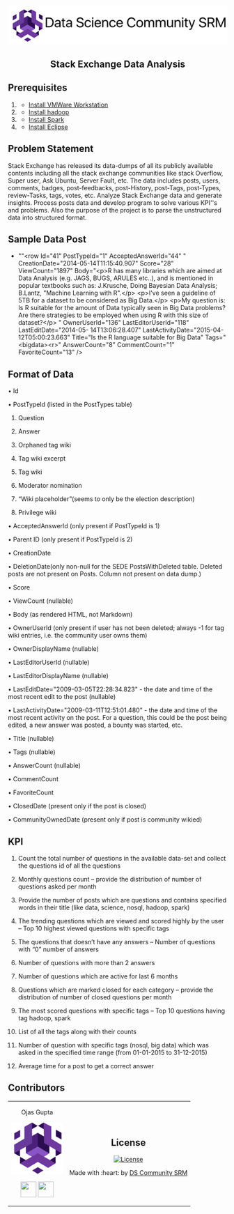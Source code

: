 <p align="center">
<a href="https://dscommunity.in">
	<img src="https://github.com/Data-Science-Community-SRM/template/blob/master/Header.png?raw=true" />
</a>
	<h2 align="center"> Stack Exchange Data Analysis </h2>

## Prerequisites

1. - [Install VMWare Workstation ](https://youtu.be/9QXXyG0hKtI)
2. - [Install hadoop](https://youtu.be/_2TsIFz4s7k)
3. - [Install Spark](https://youtu.be/GNTNtPRMi3Q)
4. - [Install Eclipse](https://youtu.be/Vc3z48_Gx3E)

## Problem Statement

 Stack Exchange has released its data-dumps of all its publicly available contents including all the stack exchange communities like stack Overflow, Super user, Ask Ubuntu, Server Fault, etc. The data includes posts, users, comments, badges, post-feedbacks, post-History, post-Tags, post-Types, review-Tasks, tags, votes, etc. Analyze Stack Exchange data and generate insights. Process posts data and develop program to solve various KPI''s and problems. Also the purpose of the project is to parse the unstructured data into structured format.

## Sample Data Post
- ""<row Id="41" PostTypeId="1" AcceptedAnswerId="44" "
  CreationDate="2014-05-14T11:15:40.907"
   Score="28" ViewCount="1897" Body="&lt;p&gt;R has many libraries which are aimed
   at Data Analysis
  (e.g.   JAGS, BUGS, ARULES etc..), and is mentioned in popular textbooks such 
   as: J.Krusche, Doing
 Bayesian Data Analysis; B.Lantz, &quot;Machine Learning with
  R&quot;.&lt;/p&gt;&#xA;&#xA;&lt;p&gt;I've seen a guideline of 5TB for a dataset 
 to be considered as
Big   Data.&lt;/p&gt;&#xA;&#xA;&lt;p&gt;My question is: Is R suitable for the 
amount of Data typically
seen in Big Data problems? &#xA;Are there strategies to be employed when using 
R with this size of
dataset?&lt;/p&gt;&#xA;" OwnerUserId="136" LastEditorUserId="118" 
LastEditDate="2014-05-
14T13:06:28.407"  LastActivityDate="2015-04-12T05:00:23.663"  Title="Is the R 
language suitable for Big
Data" Tags="&lt;bigdata&gt;&lt;r&gt;" AnswerCount="8" CommentCount="1" 
FavoriteCount="13" />

## Format of Data
•     Id

•     PostTypeId (listed in the PostTypes table)

1.    Question

2.    Answer

3.    Orphaned tag wiki

4.    Tag wiki excerpt

5.    Tag wiki

6.    Moderator nomination

7.    “Wiki placeholder”(seems to only be the election description)

8.    Privilege wiki

•     AcceptedAnswerId (only present if PostTypeId is 1)

•     Parent ID (only present if PostTypeId is 2)

•     CreationDate

•     DeletionDate(only non-null for the SEDE PostsWithDeleted table. Deleted 
posts are not present
on Posts. Column not present on data dump.)

•     Score

•     ViewCount (nullable)

•     Body (as rendered HTML, not Markdown)

•     OwnerUserId (only present if user has not been deleted; always -1 for tag 
wiki entries, i.e. the
community user owns them)

•     OwnerDisplayName (nullable)

•     LastEditorUserId (nullable)

•     LastEditorDisplayName (nullable)

•     LastEditDate="2009-03-05T22:28:34.823"  - the date and time of the most 
recent edit to the post
(nullable)

•     LastActivityDate="2009-03-11T12:51:01.480"  - the date and time of the 
most recent activity on
the post. For a question, this could be the post being edited, a new answer was 
posted, a bounty
was started, etc.

•     Title (nullable)

•     Tags (nullable)

•     AnswerCount (nullable)

•     CommentCount

•     FavoriteCount

•     ClosedDate (present only if the post is closed)

•     CommunityOwnedDate (present only if post is community wikied)


## KPI

1.    Count the total number of questions in the available data-set and collect 
the questions id of all
the questions

2.    Monthly questions count – provide the distribution of number of questions 
asked per month

3.    Provide the number of posts which are questions and contains specified 
words in their title (like
data, science, nosql, hadoop, spark)

4.    The trending questions which are viewed  and scored highly by the user – 
Top 10 highest viewed
questions with specific tags

5.    The questions that doesn’t have any answers – Number of questions with 
“0” number of
answers

6.    Number of questions with more than 2 answers

7.    Number of questions which are active for last 6 months

8.    Questions which are marked closed for each category – provide the 
distribution of number of
closed questions per month

9.    The most scored questions with specific tags – Top 10 questions having 
tag hadoop, spark

10.  List of all the tags along with their counts

11.  Number of question with specific tags (nosql, big data) which was asked in 
the specified time
range (from 01-01-2015  to 31-12-2015)

12.  Average time for a post to get a correct answer

## Contributors

<table>
<tr align="center">
<td>

Ojas Gupta

<p align="center">
<img src = "https://github.com/Data-Science-Community-SRM/template/blob/master/logo-light.png?raw=true"  height="120" alt="Your Name Here (Insert Your Image Link In Src">
</p>
<p align="center">
<a href = "https://github.com/oojas"><img src = "http://www.iconninja.com/files/241/825/211/round-collaboration-social-github-code-circle-network-icon.svg" width="36" height = "36"/></a>
<a href = "https://www.linkedin.com/in/ojasgupta13/">
<img src = "http://www.iconninja.com/files/863/607/751/network-linkedin-social-connection-circular-circle-media-icon.svg" width="36" height="36"/>
</a>
</p>
</td>

<td>

## License
[![License](http://img.shields.io/:license-mit-blue.svg?style=flat-square)](http://badges.mit-license.org)

<p align="center">
	Made with :heart: by <a href="https://dscommunity.in">DS Community SRM</a>
</p>
